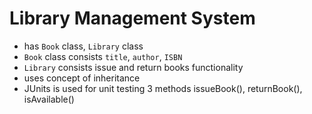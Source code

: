 # Library Management System
- has `Book` class, `Library` class
- `Book` class consists `title`, `author`, `ISBN`
- `Library` consists issue and return books functionality
- uses concept of inheritance
- JUnits is used for unit testing 3 methods issueBook(), returnBook(), isAvailable()